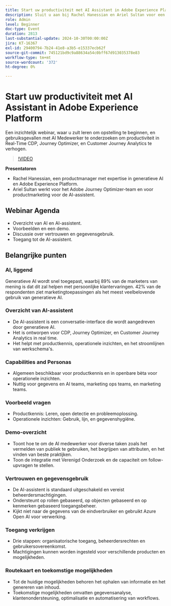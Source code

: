 ```yaml
---
title: Start uw productiviteit met AI Assistant in Adobe Experience Platform
description: Sluit u aan bij Rachel Hanessian en Ariel Sultan voor een inzichtelijk webinar, waar u leert om gebruiksgevallen met AI Assistant op te zetten, aan de slag te gaan en te verkennen om de productiviteit in Real-Time CDP, Journey Optimizer en Customer Journey Analytics te verhogen.
role: Admin
level: Beginner
doc-type: Event
duration: 2813
last-substantial-update: 2024-10-30T00:00:00Z
jira: KT-16367
exl-id: 29400794-7b24-41e8-a3b5-e15337ecb62f
source-git-commit: 745121bd9c9a88634a54c0bff67d913035378e83
workflow-type: tm+mt
source-wordcount: '372'
ht-degree: 0%

---
```


# Start uw productiviteit met AI Assistant in Adobe Experience Platform

Een inzichtelijk webinar, waar u zult leren om opstelling te beginnen, en gebruiksgevallen met AI Medewerker te onderzoeken om productiviteit in Real-Time CDP, Journey Optimizer, en Customer Journey Analytics te verhogen.

>[!VIDEO](https://video.tv.adobe.com/v/3435344/?learn=on)

**Presentatoren**

* Rachel Hanessian, een productmanager met expertise in generatieve AI en Adobe Experience Platform.
* Ariel Sultan werkt voor het Adobe Journey Optimizer-team en voor productmarketing voor de AI-assistent.

## Webinar Agenda

* Overzicht van AI en AI-assistent.
* Voorbeelden en een demo.
* Discussie over vertrouwen en gegevensgebruik.
* Toegang tot de AI-assistent.

## Belangrijke punten

### AI, liggend

Generatieve AI wordt snel toegepast, waarbij 89% van de marketers van mening is dat dit zal helpen met persoonlijke klantervaringen.
42% van de respondenten ziet marketingtoepassingen als het meest veelbelovende gebruik van generatieve AI.

### Overzicht van AI-assistent

* De AI-assistent is een conversatie-interface die wordt aangedreven door generatieve AI.
* Het is ontworpen voor CDP, Journey Optimizer, en Customer Journey Analytics in real time.
* Het helpt met productkennis, operationele inzichten, en het stroomlijnen van werkschema&#39;s.

### Capabilities and Personas

* Algemeen beschikbaar voor productkennis en in openbare bèta voor operationele inzichten.
* Nuttig voor gegevens en AI teams, marketing ops teams, en marketing teams.

### Voorbeeld vragen

* Productkennis: Leren, open detectie en probleemoplossing.
* Operationele inzichten: Gebruik, lijn, en gegevenshygiëne.

### Demo-overzicht

* Toont hoe te om de AI medewerker voor diverse taken zoals het vermelden van publiek te gebruiken, het begrijpen van attributen, en het vinden van beste praktijken.
* Toon de integratie met Verenigd Onderzoek en de capaciteit om follow-upvragen te stellen.

### Vertrouwen en gegevensgebruik

* De AI-assistent is standaard uitgeschakeld en vereist beheerdersmachtigingen.
* Ondersteunt op rollen gebaseerd, op objecten gebaseerd en op kenmerken gebaseerd toegangsbeheer.
* Kijkt niet naar de gegevens van de eindverbruiker en gebruikt Azure Open AI voor verwerking.

### Toegang verkrijgen

* Drie stappen: organisatorische toegang, beheerdersrechten en gebruikersovereenkomst.
* Machtigingen kunnen worden ingesteld voor verschillende producten en mogelijkheden.

### Routekaart en toekomstige mogelijkheden

* Tot de huidige mogelijkheden behoren het ophalen van informatie en het genereren van inhoud.
* Toekomstige mogelijkheden omvatten gegevensanalyse, klantenondersteuning, optimalisatie en automatisering van workflows.
